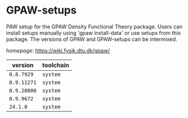 # GPAW-setups

PAW setup for the GPAW Density Functional Theory package.   Users can install setups manually using 'gpaw install-data' or use setups from this package.   The versions of GPAW and GPAW-setups can be intermixed.

*homepage*: <https://wiki.fysik.dtu.dk/gpaw/>

version | toolchain
--------|----------
``0.8.7929`` | ``system``
``0.9.11271`` | ``system``
``0.9.20000`` | ``system``
``0.9.9672`` | ``system``
``24.1.0`` | ``system``
